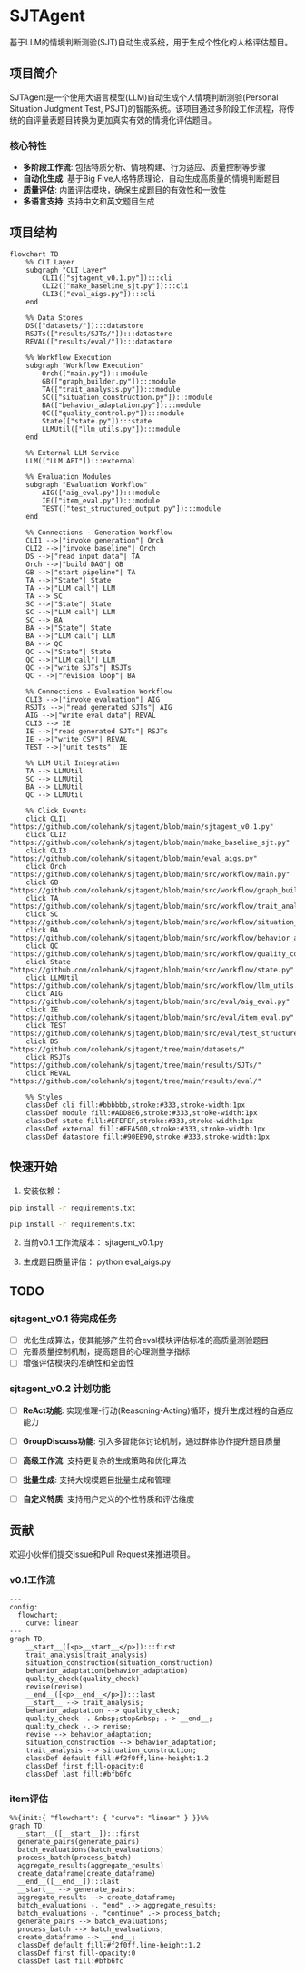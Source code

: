 # SJTAgent

基于LLM的情境判断测验(SJT)自动生成系统，用于生成个性化的人格评估题目。

## 项目简介

SJTAgent是一个使用大语言模型(LLM)自动生成个人情境判断测验(Personal Situation Judgment Test, PSJT)的智能系统。该项目通过多阶段工作流程，将传统的自评量表题目转换为更加真实有效的情境化评估题目。

### 核心特性

- **多阶段工作流**: 包括特质分析、情境构建、行为适应、质量控制等步骤
- **自动化生成**: 基于Big Five人格特质理论，自动生成高质量的情境判断题目
- **质量评估**: 内置评估模块，确保生成题目的有效性和一致性
- **多语言支持**: 支持中文和英文题目生成


## 项目结构

```mermaid
flowchart TB
    %% CLI Layer
    subgraph "CLI Layer"
        CLI1(["sjtagent_v0.1.py"]):::cli
        CLI2(["make_baseline_sjt.py"]):::cli
        CLI3(["eval_aigs.py"]):::cli
    end

    %% Data Stores
    DS(["datasets/"]):::datastore
    RSJTs(["results/SJTs/"]):::datastore
    REVAL(["results/eval/"]):::datastore

    %% Workflow Execution
    subgraph "Workflow Execution"
        Orch(["main.py"]):::module
        GB(["graph_builder.py"]):::module
        TA(["trait_analysis.py"]):::module
        SC(["situation_construction.py"]):::module
        BA(["behavior_adaptation.py"]):::module
        QC(["quality_control.py"]):::module
        State(["state.py"]):::state
        LLMUtil(["llm_utils.py"]):::module
    end

    %% External LLM Service
    LLM(["LLM API"]):::external

    %% Evaluation Modules
    subgraph "Evaluation Workflow"
        AIG(["aig_eval.py"]):::module
        IE(["item_eval.py"]):::module
        TEST(["test_structured_output.py"]):::module
    end

    %% Connections - Generation Workflow
    CLI1 -->|"invoke generation"| Orch
    CLI2 -->|"invoke baseline"| Orch
    DS -->|"read input data"| TA
    Orch -->|"build DAG"| GB
    GB -->|"start pipeline"| TA
    TA -->|"State"| State
    TA -->|"LLM call"| LLM
    TA --> SC
    SC -->|"State"| State
    SC -->|"LLM call"| LLM
    SC --> BA
    BA -->|"State"| State
    BA -->|"LLM call"| LLM
    BA --> QC
    QC -->|"State"| State
    QC -->|"LLM call"| LLM
    QC -->|"write SJTs"| RSJTs
    QC -.->|"revision loop"| BA

    %% Connections - Evaluation Workflow
    CLI3 -->|"invoke evaluation"| AIG
    RSJTs -->|"read generated SJTs"| AIG
    AIG -->|"write eval data"| REVAL
    CLI3 --> IE
    IE -->|"read generated SJTs"| RSJTs
    IE -->|"write CSV"| REVAL
    TEST -->|"unit tests"| IE

    %% LLM Util Integration
    TA --> LLMUtil
    SC --> LLMUtil
    BA --> LLMUtil
    QC --> LLMUtil

    %% Click Events
    click CLI1 "https://github.com/colehank/sjtagent/blob/main/sjtagent_v0.1.py"
    click CLI2 "https://github.com/colehank/sjtagent/blob/main/make_baseline_sjt.py"
    click CLI3 "https://github.com/colehank/sjtagent/blob/main/eval_aigs.py"
    click Orch "https://github.com/colehank/sjtagent/blob/main/src/workflow/main.py"
    click GB "https://github.com/colehank/sjtagent/blob/main/src/workflow/graph_builder.py"
    click TA "https://github.com/colehank/sjtagent/blob/main/src/workflow/trait_analysis.py"
    click SC "https://github.com/colehank/sjtagent/blob/main/src/workflow/situation_construction.py"
    click BA "https://github.com/colehank/sjtagent/blob/main/src/workflow/behavior_adaptation.py"
    click QC "https://github.com/colehank/sjtagent/blob/main/src/workflow/quality_control.py"
    click State "https://github.com/colehank/sjtagent/blob/main/src/workflow/state.py"
    click LLMUtil "https://github.com/colehank/sjtagent/blob/main/src/workflow/llm_utils.py"
    click AIG "https://github.com/colehank/sjtagent/blob/main/src/eval/aig_eval.py"
    click IE "https://github.com/colehank/sjtagent/blob/main/src/eval/item_eval.py"
    click TEST "https://github.com/colehank/sjtagent/blob/main/src/eval/test_structured_output.py"
    click DS "https://github.com/colehank/sjtagent/tree/main/datasets/"
    click RSJTs "https://github.com/colehank/sjtagent/tree/main/results/SJTs/"
    click REVAL "https://github.com/colehank/sjtagent/tree/main/results/eval/"

    %% Styles
    classDef cli fill:#bbbbbb,stroke:#333,stroke-width:1px
    classDef module fill:#ADD8E6,stroke:#333,stroke-width:1px
    classDef state fill:#EFEFEF,stroke:#333,stroke-width:1px
    classDef external fill:#FFA500,stroke:#333,stroke-width:1px
    classDef datastore fill:#90EE90,stroke:#333,stroke-width:1px
```

## 快速开始

1. 安装依赖：
```bash
pip install -r requirements.txt
```
```bash
pip install -r requirements.txt
```

2. 当前v0.1 工作流版本：
sjtagent_v0.1.py


3. 生成题目质量评估：
python eval_aigs.py

## TODO

### sjtagent_v0.1 待完成任务
- [ ] 优化生成算法，使其能够产生符合eval模块评估标准的高质量测验题目
- [ ] 完善质量控制机制，提高题目的心理测量学指标
- [ ] 增强评估模块的准确性和全面性

### sjtagent_v0.2 计划功能
- [ ] **ReAct功能**: 实现推理-行动(Reasoning-Acting)循环，提升生成过程的自适应能力
- [ ] **GroupDiscuss功能**: 引入多智能体讨论机制，通过群体协作提升题目质量
- [ ] **高级工作流**: 支持更复杂的生成策略和优化算法
- [ ] **批量生成**: 支持大规模题目批量生成和管理
- [ ] **自定义特质**: 支持用户定义的个性特质和评估维度


## 贡献

欢迎小伙伴们提交Issue和Pull Request来推进项目。

### v0.1工作流

```mermaid
---
config:
  flowchart:
    curve: linear
---
graph TD;
	__start__([<p>__start__</p>]):::first
	trait_analysis(trait_analysis)
	situation_construction(situation_construction)
	behavior_adaptation(behavior_adaptation)
	quality_check(quality_check)
	revise(revise)
	__end__([<p>__end__</p>]):::last
	__start__ --> trait_analysis;
	behavior_adaptation --> quality_check;
	quality_check -. &nbsp;stop&nbsp; .-> __end__;
	quality_check -.-> revise;
	revise --> behavior_adaptation;
	situation_construction --> behavior_adaptation;
	trait_analysis --> situation_construction;
	classDef default fill:#f2f0ff,line-height:1.2
	classDef first fill-opacity:0
	classDef last fill:#bfb6fc
```

### item评估

```mermaid
%%{init:{ "flowchart": { "curve": "linear" } }}%%
graph TD;
  __start__([__start__]):::first
  generate_pairs(generate_pairs)
  batch_evaluations(batch_evaluations)
  process_batch(process_batch)
  aggregate_results(aggregate_results)
  create_dataframe(create_dataframe)
  __end__([__end__]):::last
  __start__ --> generate_pairs;
  aggregate_results --> create_dataframe;
  batch_evaluations -. "end" .-> aggregate_results;
  batch_evaluations -. "continue" .-> process_batch;
  generate_pairs --> batch_evaluations;
  process_batch --> batch_evaluations;
  create_dataframe --> __end__;
  classDef default fill:#f2f0ff,line-height:1.2
  classDef first fill-opacity:0
  classDef last fill:#bfb6fc
```